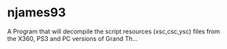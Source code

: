 # njames93
A Program that will decompile the script resources (xsc,csc,ysc) files from the X360, PS3 and PC versions of Grand Th…
